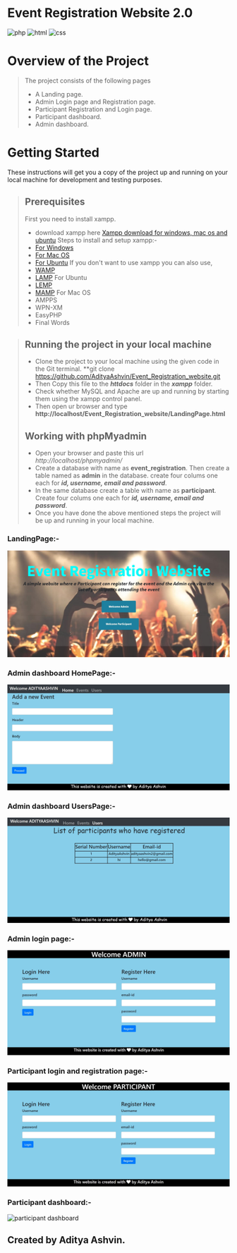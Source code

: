 # Event Registration Website 2.0
![php](https://img.shields.io/badge/Made%20with-Php-purple?style=for-the-badge&logo=php)
![html](https://img.shields.io/badge/Made%20with-HTML-orange?style=for-the-badge&logo=html)
![css](https://img.shields.io/badge/Made%20with-CSS-blue?style=for-the-badge&logo=css)
# Overview of the Project
> The project consists of the following pages
>- A Landing page.
>- Admin Login page and Registration page.
>- Participant Registration and Login page.
>- Participant dashboard.
>- Admin dashboard.
# Getting Started
These instructions will get you a copy of the project up and running on your local machine for development and testing purposes.
> ## Prerequisites
> First you need to install xampp.
>- download xampp here [Xampp download for windows, mac os and ubuntu](https://www.apachefriends.org/download.html)
> Steps to install and setup xampp:-
>- [For Windows](https://pureinfotech.com/install-xampp-windows-10/)
>- [For Mac OS](https://www.webucator.com/how-to/how-install-start-test-xampp-on-mac-osx.cfm)
>- [For Ubuntu](https://vitux.com/how-to-install-xampp-on-your-ubuntu-18-04-lts-system/)
> If you don't want to use xampp you can also use, 
>- [WAMP](https://www.instructables.com/id/Installing-WAMP-Server/) 
>- [LAMP](https://medium.com/better-programming/how-to-install-lamp-stack-on-ubuntu-db77ac018116) For Ubuntu
>- [LEMP](https://www.google.com/amp/s/websiteforstudents.com/how-to-install-lemp-on-ubuntu-16-04-18-04-18-10/amp/) 
>- [MAMP](https://documentation.mamp.info/en/MAMP-Mac/Installation/) For Mac OS
>- AMPPS
>- WPN-XM
>- EasyPHP
>- Final Words

> ## Running the project in your local machine
>- Clone the project to your local machine using the given code in the Git terminal.
> **git clone https://github.com/AdityaAshvin/Event_Registration_website.git
>- Then Copy this file to the ***httdocs*** folder in the ***xampp*** folder.
>- Check whether MySQL and Apache are up and running by starting them using the xampp control panel.
>- Then open ur browser and type **http://localhost/Event_Registration_website/LandingPage.html**
> ## Working with phpMyadmin
>- Open your browser and paste this url *http://localhost/phpmyadmin/*
>- Create a database with name as **event_registration**. Then create a table named as **admin** in the database. create four colums one each for ***id, username, email and password***.
>- In the same database create a table with name as **participant**. Create four colums one each for ***id, username, email and password***.
>- Once you have done the above mentioned steps the project will be up and running in your local machine.

### LandingPage:-
![landingPage](images/LandingPage.JPG)
### Admin dashboard HomePage:-
![admin dashboard](images/adminDashboard_Home.JPG)
### Admin dashboard UsersPage:-
![admin dashboard](images/adminDashboard_Users.JPG)
### Admin login page:-
![admin login](images/Admin_Login_and_Registration.JPG)
### Participant login and registration page:-
![participant login and registration](images/Participant_Registration_and_Login.JPG)
### Participant dashboard:-
![participant dashboard](images/participantDashboard.JPG)
## Created by Aditya Ashvin.
